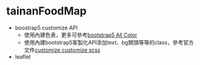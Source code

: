 # tainanFoodMap
- boostrap5 customize API
  - 使用內建色表，更多可參考[bootstrap5 All Color](https://getbootstrap.com/docs/5.0/customize/color/#all-colors)
  - 使用內建bootstrap5客製化API添加text、bg開頭等等的class，參考官方文件[customize customize scss](https://getbootstrap.com/docs/5.0/customize/sass/#importing)
- leaflet
  
